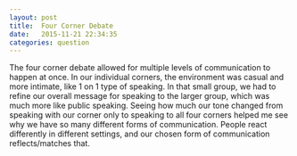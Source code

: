 ```yaml
---
layout: post
title:  Four Corner Debate
date:   2015-11-21 22:34:35
categories: question
---
```

The four corner debate allowed for multiple levels of communication to happen at once. In our individual corners, the environment was casual and more intimate, like 1 on 1 type of speaking. In that small group, we had to refine our overall message for speaking to the larger group, which was much more like public speaking. Seeing how much our tone changed from speaking with our corner only to speaking to all four corners helped me see why we have so many different forms of communication. People react differently in different settings, and our chosen form of communication reflects/matches that.
